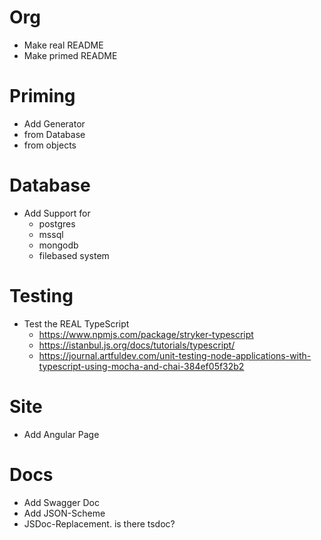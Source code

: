 # Org

* Make real README
* Make primed README

# Priming

* Add Generator
* from Database
* from objects

# Database

* Add Support for
  * postgres
  * mssql
  * mongodb
  * filebased system

# Testing

* Test the REAL TypeScript
  * https://www.npmjs.com/package/stryker-typescript
  * https://istanbul.js.org/docs/tutorials/typescript/
  * https://journal.artfuldev.com/unit-testing-node-applications-with-typescript-using-mocha-and-chai-384ef05f32b2

# Site

* Add Angular Page

# Docs

* Add Swagger Doc
* Add JSON-Scheme
* JSDoc-Replacement. is there tsdoc?